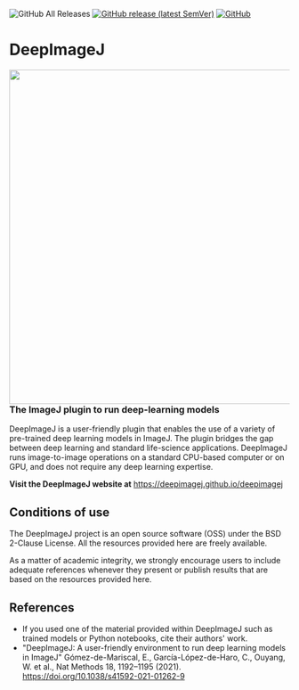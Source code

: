 ![GitHub All Releases](https://img.shields.io/github/downloads/deepimagej/deepimagej-plugin/total?color=red)
[![GitHub release (latest SemVer)](https://img.shields.io/github/v/release/deepimagej/deepimagej-plugin)](https://github.com/deepimagej/deepimagej-plugin/releases)
[![GitHub](https://img.shields.io/github/license/deepimagej/deepimagej-plugin)](https://raw.githubusercontent.com/deepimagej/deepimagej-plugin/master/LICENSE)

<!--
<img src="https://github.com/deepimagej/deepimagej/raw/master/images/icon.png" align="right" width="250"/>
-->
# DeepImageJ

<img src="https://github.com/deepimagej/deepimagej/raw/master/images/deepImageJ.png" align="right" width="600"/>

### The ImageJ plugin to run deep-learning models


DeepImageJ is a user-friendly plugin that enables the use of a variety of pre-trained deep learning models in ImageJ. 
The plugin bridges the gap between deep learning and standard life-science applications. 
DeepImageJ runs image-to-image operations on a standard CPU-based computer or on GPU, and does not require any deep learning expertise.

**Visit the DeepImageJ website at** https://deepimagej.github.io/deepimagej


## Conditions of use
The DeepImageJ project is an open source software (OSS) under the BSD 2-Clause License. All the resources provided here are freely available. 

As a matter of academic integrity, we strongly encourage users to include adequate references whenever they present or publish results that are based on the resources provided here. 

## References
* If you used one of the material provided within DeepImageJ such as trained models or Python notebooks, cite their authors' work. 
* "DeepImageJ: A user-friendly environment to run deep learning models in ImageJ" Gómez-de-Mariscal, E., García-López-de-Haro, C., Ouyang, W. et al., Nat Methods 18, 1192–1195 (2021). 
https://doi.org/10.1038/s41592-021-01262-9
